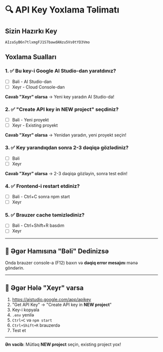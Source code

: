 # 🔍 API Key Yoxlama Təlimatı

## Sizin Hazırkı Key

```
AIzaSyB6n7tlxmgFJ1S7bawdANzu5Vs0tYD3Vmo
```

## Yoxlama Sualları

### 1. ✅ Bu key-i Google AI Studio-dan yaratdınız?
- [ ] Bəli - AI Studio-dan
- [ ] Xeyr - Cloud Console-dan

**Cavab "Xeyr" olarsa** → Yeni key yaradın AI Studio-da!

### 2. ✅ "Create API key in NEW project" seçdiniz?
- [ ] Bəli - Yeni proyekt
- [ ] Xeyr - Existing proyekt

**Cavab "Xeyr" olarsa** → Yenidən yaradın, yeni proyekt seçin!

### 3. ✅ Key yarandıqdan sonra 2-3 dəqiqə gözlədiniz?
- [ ] Bəli
- [ ] Xeyr

**Cavab "Xeyr" olarsa** → 2-3 dəqiqə gözləyin, sonra test edin!

### 4. ✅ Frontend-i restart etdiniz?
- [ ] Bəli - Ctrl+C sonra npm start
- [ ] Xeyr

### 5. ✅ Brauzer cache təmizlədiniz?
- [ ] Bəli - Ctrl+Shift+R basdım
- [ ] Xeyr

---

## 🎯 Əgər Hamısına "Bəli" Dedinizsə

Onda brauzer console-a (F12) baxın və **dəqiq error mesajını** mənə göndərin.

---

## 🔄 Əgər Hələ "Xeyr" varsa

1. https://aistudio.google.com/app/apikey
2. "Get API Key" → "Create API key in **NEW project**"
3. Key-i kopyala
4. `.env` yenilə
5. `Ctrl+C` və `npm start`
6. `Ctrl+Shift+R` brauzerdə
7. Test et

---

**Ən vacib**: Mütləq **NEW project** seçin, existing project yox!



